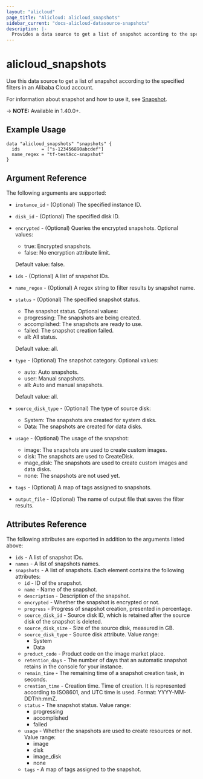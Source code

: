 ```yaml
---
layout: "alicloud"
page_title: "Alicloud: alicloud_snapshots"
sidebar_current: "docs-alicloud-datasource-snapshots"
description: |-
  Provides a data source to get a list of snapshot according to the specified filters.
---
```


# alicloud\_snapshots

Use this data source to get a list of snapshot according to the specified filters in an Alibaba Cloud account.

For information about snapshot and how to use it, see [Snapshot](https://www.alibabacloud.com/help/doc-detail/25460.html).

-> **NOTE:**  Available in 1.40.0+.

## Example Usage

```
data "alicloud_snapshots" "snapshots" {
  ids        = ["s-123456890abcdef"]
  name_regex = "tf-testAcc-snapshot"
}
```

##  Argument Reference

The following arguments are supported:

* `instance_id` - (Optional) The specified instance ID.
* `disk_id` - (Optional) The specified disk ID.
* `encrypted` - (Optional) Queries the encrypted snapshots. Optional values:
  * true: Encrypted snapshots.
  * false: No encryption attribute limit.
  
  Default value: false.
* `ids` - (Optional)  A list of snapshot IDs.
* `name_regex` - (Optional) A regex string to filter results by snapshot name.
* `status` - (Optional) The specified snapshot status.
  * The snapshot status. Optional values:
  * progressing: The snapshots are being created.
  * accomplished: The snapshots are ready to use.
  * failed: The snapshot creation failed.
  * all: All status.
  
  Default value: all.

* `type` - (Optional) The snapshot category. Optional values:
  * auto: Auto snapshots.
  * user: Manual snapshots.
  * all: Auto and manual snapshots.
  
  Default value: all.
* `source_disk_type` - (Optional) The type of source disk:
  * System: The snapshots are created for system disks.
  * Data: The snapshots are created for data disks.
  
* `usage` - (Optional) The usage of the snapshot:
  * image: The snapshots are used to create custom images.
  * disk: The snapshots are used to CreateDisk.
  * mage_disk: The snapshots are used to create custom images and data disks.
  * none: The snapshots are not used yet.
* `tags` - (Optional) A map of tags assigned to snapshots.
* `output_file` - (Optional) The name of output file that saves the filter results.

## Attributes Reference

The following attributes are exported in addition to the arguments listed above:

* `ids` - A list of snapshot IDs.
* `names` - A list of snapshots names.
* `snapshots` - A list of snapshots. Each element contains the following attributes:
    * `id` - ID of the snapshot.
    * `name` - Name of the snapshot.
    * `description` - Description of the snapshot.
    * `encrypted` - Whether the snapshot is encrypted or not.
    * `progress` - Progress of snapshot creation, presented in percentage.
    * `source_disk_id` - Source disk ID, which is retained after the source disk of the snapshot is deleted.
    * `source_disk_size` - Size of the source disk, measured in GB.
    * `source_disk_type` - Source disk attribute. Value range:
      * System
      * Data
    * `product_code` - Product code on the image market place.
    * `retention_days` - The number of days that an automatic snapshot retains in the console for your instance.
    * `remain_time` - The remaining time of a snapshot creation task, in seconds.
    * `creation_time` - Creation time. Time of creation. It is represented according to ISO8601, and UTC time is used. Format: YYYY-MM-DDThh:mmZ.
    * `status` - The snapshot status. Value range:
      * progressing
      * accomplished
      * failed
    * `usage` - Whether the snapshots are used to create resources or not. Value range:
      * image
      * disk
      * image_disk
      * none
    * `tags` - A map of tags assigned to the snapshot.
